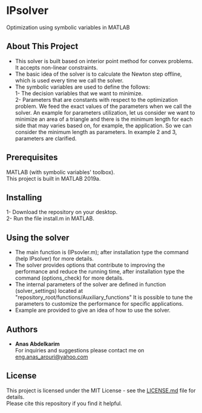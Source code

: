 # IPsolver
Optimization using symbolic variables in MATLAB

## About This Project
* This solver is built based on interior point method for convex problems. It accepts non-linear constraints.<br />
* The basic idea of the solver is to calculate the Newton step offline, which is used every time we call the solver.<br />
* The symbolic variables are used to define the follows:<br />
1- The decision variables that we want to minimize.<br />
2- Parameters that are constants with respect to the optimization problem. We feed the exact values of the parameters when we call the solver.
 An example for parameters utilization, let us consider we want to minimize an area of a triangle and there is the minimum length for each side that may varies based on, for example, the application. So we can consider the minimum length as parameters. In example 2 and 3, parameters are clarified.

 
## Prerequisites
MATLAB (with symbolic variables' toolbox).<br />
This project is built in MATLAB 2019a.

## Installing
1- Download the repository on your desktop.<br />
2- Run the file install.m in MATLAB.


## Using the solver
* The main function is (IPsovler.m); after installation type the command (help IPsolver) for more details.<br />
* The solver provides options that contribute to improving the performance and reduce the running time, after installation type the command (options_check) for more details.<br />
* The internal parameters of the solver are defined in function (solver_settings) located at "repository_root/functions/Auxiliary_functions" It is possible to tune the parameters to customize the performance for specific applications.
* Example are provided to give an idea of how to use the solver.



## Authors

* **Anas Abdelkarim**<br />
   For inquiries and suggestions please contact me on eng.anas_arouri@yahoo.com

## License

This project is licensed under the MIT License - see the [LICENSE.md](LICENSE.md) file for details.<br />
Please cite this repository if you find it helpful.


